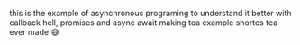 this is the example of asynchronous programing to understand it better
with callback hell, promises and async await
making tea example shortes tea ever made 😅

